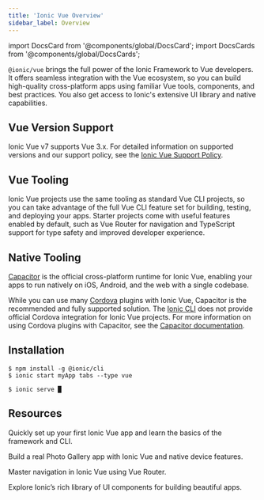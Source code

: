 ```yaml
---
title: 'Ionic Vue Overview'
sidebar_label: Overview
---
```


<head>
  <title>Ionic Vue Overview | Vue.js Framework Documentation</title>
  <meta
    name="description"
    content="Read this overview to learn how Ionic Vue combines the core Ionic Framework with the tooling and APIs that are tailored to Vue.js developers."
  />
</head>

import DocsCard from '@components/global/DocsCard';
import DocsCards from '@components/global/DocsCards';

`@ionic/vue` brings the full power of the Ionic Framework to Vue developers. It offers seamless integration with the Vue ecosystem, so you can build high-quality cross-platform apps using familiar Vue tools, components, and best practices. You also get access to Ionic's extensive UI library and native capabilities.

## Vue Version Support

Ionic Vue v7 supports Vue 3.x. For detailed information on supported versions and our support policy, see the [Ionic Vue Support Policy](/docs/reference/support#ionic-vue).

## Vue Tooling

Ionic Vue projects use the same tooling as standard Vue CLI projects, so you can take advantage of the full Vue CLI feature set for building, testing, and deploying your apps. Starter projects come with useful features enabled by default, such as Vue Router for navigation and TypeScript support for type safety and improved developer experience.

## Native Tooling

[Capacitor](https://capacitorjs.com) is the official cross-platform runtime for Ionic Vue, enabling your apps to run natively on iOS, Android, and the web with a single codebase.

While you can use many [Cordova](https://cordova.apache.org/) plugins with Ionic Vue, Capacitor is the recommended and fully supported solution. The [Ionic CLI](../cli.md) does not provide official Cordova integration for Ionic Vue projects. For more information on using Cordova plugins with Capacitor, see the [Capacitor documentation](https://capacitorjs.com/docs/cordova).

## Installation

```shell-session
$ npm install -g @ionic/cli
$ ionic start myApp tabs --type vue

$ ionic serve █
```

## Resources

<DocsCards>

<DocsCard header="Getting Started" href="quickstart" icon="/icons/guide-quickstart-icon.png">
  <p>Quickly set up your first Ionic Vue app and learn the basics of the framework and CLI.</p>
</DocsCard>

<DocsCard header="Build Your First App" href="your-first-app" icon="/icons/logo-vue-icon.png">
  <p>Build a real Photo Gallery app with Ionic Vue and native device features.</p>
</DocsCard>

<DocsCard header="Navigation" href="navigation" icon="/icons/component-navigation-icon.png">
  <p>Master navigation in Ionic Vue using Vue Router.</p>
</DocsCard>

<DocsCard header="Components" href="/docs/components" icon="/icons/guide-components-icon.png">
  <p>Explore Ionic’s rich library of UI components for building beautiful apps.</p>
</DocsCard>

</DocsCards>
